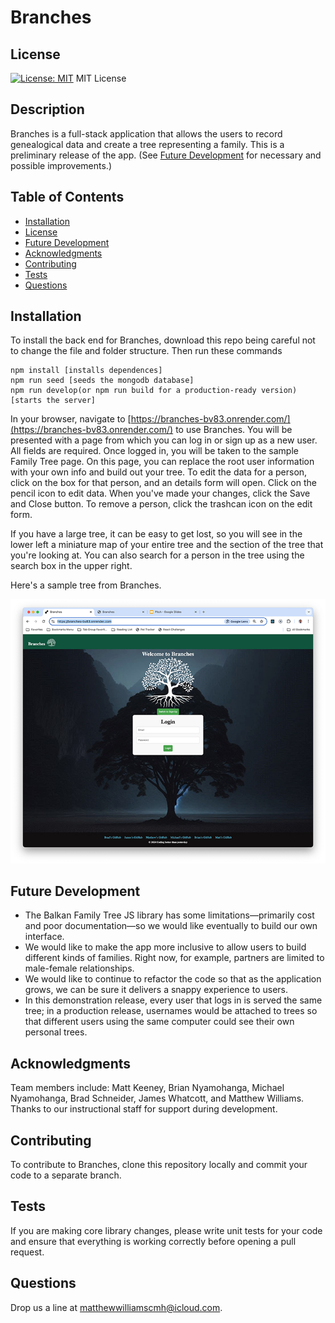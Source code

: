 # Branches

## License
[![License: MIT](https://img.shields.io/badge/License-MIT-yellow.svg)](https://opensource.org/licenses/MIT)
MIT License

## Description
Branches is a full-stack application that allows the users to record genealogical data and create a tree representing a family. This is a preliminary release of the app. (See [Future Development](#future-development) for necessary and possible improvements.)

## Table of Contents
- [Installation](#installation)
- [License](#license)
- [Future Development](#future-development)
- [Acknowledgments](#acknowledgments)
- [Contributing](#contributing)
- [Tests](#tests)
- [Questions](#questions)

## Installation
To install the back end for Branches, download this repo being careful not to change the file and folder structure. Then run these commands

    npm install [installs dependences]
    npm run seed [seeds the mongodb database]
    npm run develop(or npm run build for a production-ready version) [starts the server]

In your browser, navigate to [https://branches-bv83.onrender.com/](https://branches-bv83.onrender.com/) to use Branches. You will be presented with a page from which you can log in or sign up as a new user. All fields are required. Once logged in, you will be taken to the sample Family Tree page. On this page, you can replace the root user information with your own info and build out your tree. To edit the data for a person, click on the box for that person, and an details form will open. Click on the pencil icon to edit data. When you've made your changes, click the Save and Close button. To remove a person, click the trashcan icon on the edit form.

If you have a large tree, it can be easy to get lost, so you will see in the lower left a miniature map of your entire tree and the section of the tree that you're looking at. You can also search for a person in the tree using the search box in the upper right.

Here's a sample tree from Branches.

![image of a sample family tree in Branches](./assets/Branches.jpg)


## Future Development
- The Balkan Family Tree JS library has some limitations—primarily cost and poor documentation—so we would like eventually to build our own interface.
- We would like to make the app more inclusive to allow users to build different kinds of families. Right now, for example, partners are limited to male-female relationships.
- We would like to continue to refactor the code so that as the application grows, we can be sure it delivers a snappy experience to users.
- In this demonstration release, every user that logs in is served the same tree; in a production release, usernames would be attached to trees so that different users using the same computer could see their own personal trees.

## Acknowledgments
Team members include: Matt Keeney, Brian Nyamohanga, Michael Nyamohanga, Brad Schneider, James Whatcott, and Matthew Williams. Thanks to our instructional staff for support during development.

## Contributing
To contribute to Branches, clone this repository locally and commit your code to a separate branch.

## Tests
If you are making core library changes, please write unit tests for your code and ensure that everything is working correctly before opening a pull request.

## Questions
Drop us a line at [matthewwilliamscmh@icloud.com](mailto:matthewwilliamscmh@icloud.com).
